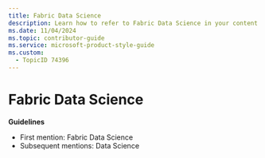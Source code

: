 ```yaml
---
title: Fabric Data Science
description: Learn how to refer to Fabric Data Science in your content.
ms.date: 11/04/2024
ms.topic: contributor-guide
ms.service: microsoft-product-style-guide
ms.custom:
  - TopicID 74396
---
```



# Fabric Data Science

**Guidelines**

- First mention: Fabric Data Science  
- Subsequent mentions: Data Science  

